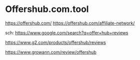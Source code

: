 # Offershub.com.tool
https://offershub.com/
https://offershub.com/affiliate-network/

sch: https://www.google.com/search?q=offer+hub+reviews

https://www.g2.com/products/offershub/reviews

https://www.growann.com/review/offershub
